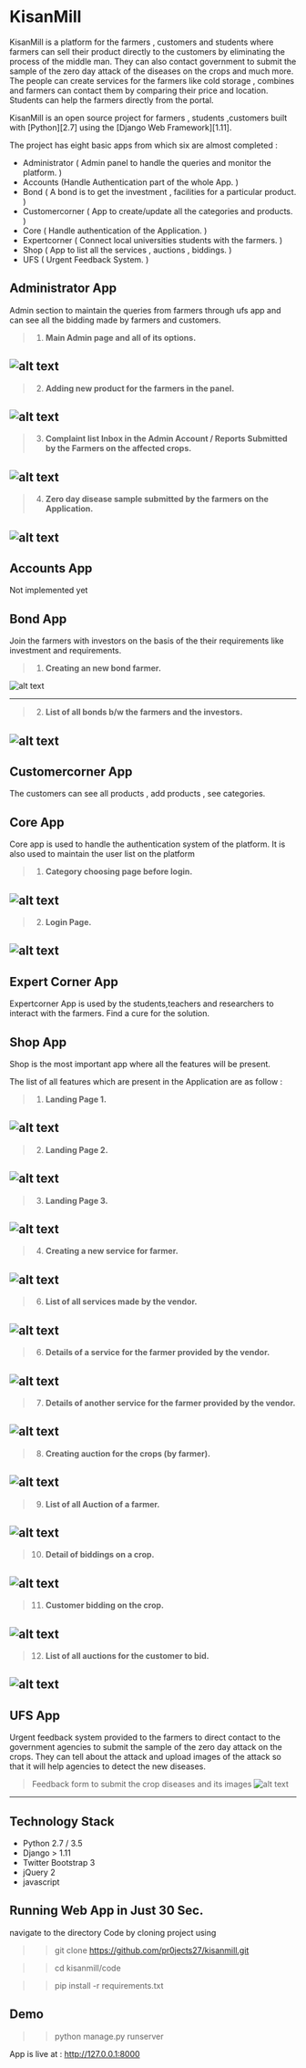 # KisanMill
KisanMill is a platform for the farmers , customers and students where farmers can sell their product directly to the customers by eliminating the process of the middle man. They can also contact government to submit the sample of the zero day attack of the diseases on the crops and much more. The people can create services for the farmers like cold storage , combines and farmers can contact them by comparing their price and location. Students can help the farmers directly from the portal.


KisanMill is an open source project for farmers , students ,customers built with [Python][2.7] using the [Django Web Framework][1.11].

The project has eight basic apps from which six are almost completed :

* Administrator       ( Admin panel to handle the queries and monitor the platform. )
* Accounts            (Handle Authentication part of the whole App. )
* Bond                ( A bond is to get the investment , facilities for a particular product. )
* Customercorner      ( App to create/update all the categories and products. )
* Core                ( Handle authentication of the Application. )
* Expertcorner        ( Connect local universities students with the farmers. )
* Shop                ( App to list all the services , auctions , biddings. )
* UFS                 ( Urgent Feedback System. )

## Administrator App
Admin section to maintain the queries from farmers through ufs app and can see all the bidding made by farmers and customers.

> 1. **Main Admin page and all of its options.**

![alt text](docs/snapshots/admin/1_main_administrator_page.png)
---

> 2. **Adding new product for the farmers in the panel.**

![alt text](docs/snapshots/admin/2_list_of_all_products_from_admin_panel.png)
---

> 3. **Complaint list Inbox in the Admin Account  / Reports Submitted by the Farmers on the affected crops.**

![alt text](docs/snapshots/admin/3_compaint_list_inbox.png)
---

> 4. **Zero day disease sample submitted by the farmers on the Application.**

![alt text](docs/snapshots/admin/4_disease_report.png)
---

## Accounts App
Not implemented yet

## Bond App
Join the farmers with investors on the basis of the their requirements like investment and requirements.

> 1. **Creating an new bond farmer.**

![alt text](docs/snapshots/bond/1_creating_a_new_bond.png)

---

> 2. **List of all bonds b/w the farmers and the investors.**

![alt text](docs/snapshots/bond/2_list_all_bonds_between_people.png)
---


## Customercorner App
The customers can see all products , add products , see categories.

## Core App
Core app is used to handle the authentication system of the platform. It is also used to maintain the user list on the platform

> 1. **Category choosing page before login.**

![alt text](docs/snapshots/core/1_category_login.png)
---

> 2. **Login Page.**

![alt text](docs/snapshots/core/2_login_page.png)
---



## Expert Corner App
Expertcorner App is used by the students,teachers and researchers to interact with the farmers. Find a cure for the solution.


## Shop App
Shop is the most important app where all the features will be present.

The list of all features which are present in the Application are as follow :


> 1. **Landing Page 1.**

![alt text](docs/snapshots/shop/1_landing_page_1.png)
---

> 2. **Landing Page 2.**

![alt text](docs/snapshots/shop/2_landing_page_2.png)
---

> 3. **Landing Page 3.**

![alt text](docs/snapshots/shop/3_landing_page_3.png)
---

> 4. **Creating a new service for farmer.**

![alt text](docs/snapshots/shop/4_creating_a_new_services_for_the_farmers.png)
---


> 6. **List of all services made by the vendor.**

![alt text](docs/snapshots/shop/5_list_of_all_services_for_the_farmers.png)
---

> 6. **Details of a service for the farmer provided by the vendor.**

![alt text](docs/snapshots/shop/6_details_of_a_service_for_the_farmer_provided_by_the_vendor.png)
---

> 7. **Details of another service for the farmer provided by the vendor.**

![alt text](docs/snapshots/shop/7_detail_of_another_service_for_the_farmer_provided_by_the_vendor.png)
---

> 8. **Creating auction for the crops (by farmer).**

![alt text](docs/snapshots/shop/8_creating_auction_for_the_crop_by_farmer.png)
---

> 9. **List of all Auction of a farmer.**

![alt text](docs/snapshots/shop/9_list_of_all_auction_of_a_farmer.png)
---


> 10. **Detail of biddings on a crop.**

![alt text](docs/snapshots/shop/10_details_of_a_bidding_on_auction_of_crops.png)
---

> 11. **Customer bidding on the crop.**

![alt text](docs/snapshots/shop/11_customer_bidding_on_the_product.png)
---

> 12. **List of all auctions for the customer to bid.**

![alt text](docs/snapshots/shop/12_list_of_all_auction_for_bidding_by_customer.png)
---

## UFS App
Urgent feedback system provided to the farmers to direct contact to the government agencies to submit the sample of the zero day attack on the crops.
They can tell about the attack and upload images of the attack so that it will help agencies to detect the new diseases.

>  Feedback form to submit the crop diseases and its images
![alt text](docs/snapshots/ufs/giving_feedback_for_the_disease_to_the_organizations.png)
---

## Technology Stack

- Python 2.7 / 3.5
- Django > 1.11
- Twitter Bootstrap 3
- jQuery 2
- javascript

## Running Web App in Just 30 Sec.

navigate to the directory Code by cloning project using

>> git clone https://github.com/pr0jects27/kisanmill.git

>> cd kisanmill/code

>> pip install -r requirements.txt

## Demo

>> python manage.py runserver

App is live at : http://127.0.0.1:8000

